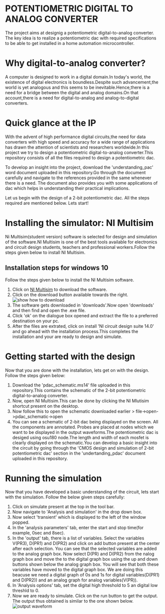# POTENTIOMETRIC DIGITAL TO ANALOG CONVERTER
The project aims at designig a potentiometric digital-to-analog converter. The key idea is to realize a potentiometric dac with required specifications to be able to get installed in a home automation microcontroller.

# Why digital-to-analog converter?
A computer is designed to work in a digital domain.In today's world, the existence of digital electronics is boundless.Despite such advancement,the world is yet analogous and this seems to be inevitable.Hence,there is a need for a bridge between the digital and analog domains.On that account,there is a need for digital-to-analog and analog-to-digital converters. 

# Quick glance at the IP
With the advent of high performance digital circuits,the need for data converters with high speed and accuracy for a wide range of applications has drawn the attention of scientists and researchers worldwide.In this project we try to design a potentiometric digital-to-analog converter.This repository consists of all the files required to design a potentiometric dac.

To develop an insight into the project, download the 'understanding_pac' word document uploaded in this repository.Go through the document carefully and navigate to the references provided in the same whenever there is a need. The document also provides you with some applications of dac which helps in understanding their practical implications. 

Let us begin with the design of a 2-bit potentiometric dac. All the steps required are mentioned below. Lets start!

# Installing the simulator: NI Multisim
Ni Multisim(student version) software is selected for design and simulation of the software.NI Multisim is one of the best tools available for electronics and circuit design students, teachers and professional workers.Follow the steps given below to install NI Multisim.

## Installation steps for windows 10
Follow the steps given below to install the NI Multisim software.
1) Click on [NI Multisim](https://www.malavida.com/en/soft/ni-multisim/#gref) to download the software.
2) Click on the download button available towards the right.
![show how to download ](https://drive.google.com/file/d/1vCDmYeHeSqm5fbW4odGC4NWsZAcqWl-2/view?usp=sharing)
3) The software gets downloaded in 'downloads'.Now open 'downloads' and then find and open the .exe file.
4) Click 'ok' on the dialogue box opened and extract the file to a preferred destination on your pc. 
5) After the files are extrated, click on install 'NI circuit design suite 14.0' and go ahead with the installation process.This           completes the installation and your are ready to design and simulate.

# Getting started with the design
Now that you are done with the installation, lets get on with the design. Follow the steps given below:

1) Download the 'pdac_schematic.ms14' file uploaded in this repository.This contains the schematic of the 2-bit potentiometric              digital-to-analog converter.
2) Now, open NI Multisim.This can be done by clicking the NI Mlutisim shortcut present on the desktop.
3) Now follow this to open the schematic downloaded earlier > file->open->pdac_schematic->open
4) You can see a schematic of 2-bit dac being displayed on the screen. All the components are annotated. Probes are placed at nodes which we want to be displayed in the output waveforms.The potentiometric dac is desiged using osu180 node.The length and width of each mosfet is clearly displayed on the schematic.You can develop a basic insight into the circuit by going through the 'CMOS design and simulation of 2-bit potentiometric dac' section in the 'undertanding_pdac' document uploaded in this repository.

# Running the simulation
Now that you have developed a basic understanding of the circuit, lets start with the simulation. Follow the below given steps carefully:

1) Click on simulate present at the top in the tool bar. 
2) Now navigate to 'Analysis and simulation' in the drop down box.
3) Now select 'transient' which is displayed to the left of the window popped. 
4) In the 'analysis parameters' tab, enter the start and stop time(for example, 0sec and 8sec).
5) In the 'output' tab, there is a list of variables. Select the variables V(PR3), D(PR1) and D(PR2) and click on add button present at the center after each selection. You can see that the selected variables are added to the analog graph box. Now select D(PR) and D(PR2) from the nalog graph box and move the to the digital graph box using the up and down buttons shown below the analog graph box. You will see that both these variables have moved to the digital graph box. We are doing this beacuse we need a digital graph of 0s and 1s for digital variables(D(PR1) and D(PR2)) and an analog graph for analog variables(V(PR)).
6) In 'Analysis options' tab, set the digital high threshold to 5 an digital low threshld to 0.
7) Now we are ready to simulate. Click on the run button to get the output. The output thus obtained is similar to the one shown below.
![output waveform ](https://drive.google.com/file/d/1ZPYwNbaCDlBJKr8xQfRT7WJmX0CQnktK/view?usp=sharing)
